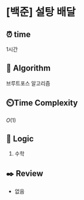 # [백준] 설탕 배달

## ⏰  **time**

1시간

## :pushpin: **Algorithm**

브루트포스 알고리즘

## ⏲️**Time Complexity**

$O(1)$ 

## :round_pushpin: **Logic**
1. 수학

## :black_nib: **Review**
- 없음

